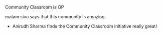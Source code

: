  Community Classroom is OP

matam siva says that this community is amazing.
- Anirudh Sharma finds the Community Classroom initiative really great!

